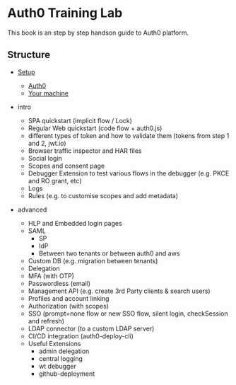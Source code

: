 # Auth0 Training Lab

This book is an step by step handson guide to Auth0 platform. 

Structure
---------

- [Setup](./setup/README.md)
    - [Auth0](./setup/auth0.md)
    - [Your machine](./setup/machine.md)

- intro
    - SPA quickstart (implicit flow / Lock)
    - Regular Web quickstart (code flow + auth0.js)
    - different types of token and how to validate them (tokens from step 1 and 2, jwt.io)
    - Browser traffic inspector and HAR files
    - Social login
    - Scopes and consent page
    - Debugger Extension to test various flows in the debugger (e.g. PKCE and RO grant, etc)
    - Logs
    - Rules (e.g. to customise scopes and add metadata)

- advanced
    - HLP and Embedded login pages
    - SAML
        - SP
        - IdP
        - Between two tenants or between auth0 and aws
    - Custom DB (e.g. migration between tenants)
    - Delegation 
    - MFA (with OTP)
    - Passwordless (email)
    - Management API (e.g. create 3rd Party clients & search users)
    - Profiles and account linking
    - Authorization (with scopes)
    - SSO (prompt=none flow or new SSO flow, silent login, checkSession and refresh) 
    - LDAP connector (to a custom LDAP server)
    - CI/CD integration (auth0-deploy-cli)
    - Useful Extensions
        - admin delegation
        - central logging
        - wt debugger
        - github-deployment

